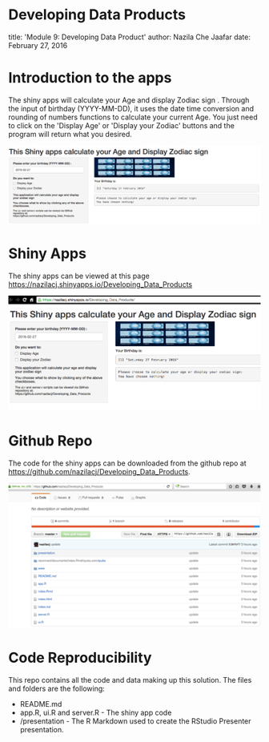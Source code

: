Developing Data Products
========================================================
title: 'Module 9: Developing Data Product'
author: Nazila Che Jaafar
date: February 27, 2016

Introduction to the apps
========================================================

The shiny apps will calculate your Age and display Zodiac sign . Through the input of birthday (YYYY-MM-DD), it uses the date time conversion and rounding of numbers functions to calculate your current Age. You just need to click on the 'Display Age' or 'Display your Zodiac' buttons and the program will return what you desired.

![width](apps.PNG)

Shiny Apps
========================================================

The shiny apps can be viewed at this page 
https://nazilacj.shinyapps.io/Developing_Data_Products

![width](shinyio.PNG)

Github Repo
========================================================

The code for the shiny apps can be downloaded from the github repo at https://github.com/nazilacj/Developing_Data_Products.

![width](github.PNG)

Code Reproducibility
========================================================

This repo contains all the code and data making up this solution. The files and folders are the following:

- README.md
- app.R, ui.R and server.R - The shiny app code
- /presentation - The R Markdown used to create the RStudio Presenter presentation.

